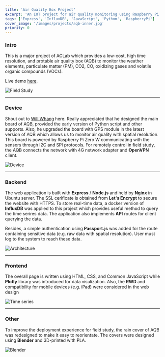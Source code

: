 ```yaml
---
title: 'Air Quality Box Project'
excerpt: 'An IOT project for air quality monitoring using Raspberry Pi.'
tags: ['Express', 'InfluxDB', 'JavaScript', 'Python', 'RaspberryPi']
cover_image: '/images/projects/aqb-inner.jpg'
priority: 0
---
```


### Intro

This is a major project of ACLab which provides a low-cost, high time resolution, and protable air quality box (AQB) to monitor the weather elements, particulate matter (PM), CO2, CO, oxidizing gases and volatile organic compounds (VOCs).

Live demo [here](https://earthcup.as.ntu.edu.tw/history).

![Field Study](https://i.imgur.com/zn5PZPK.jpg)

---

### Device

Shout out to [Will Whang](https://twitter.com/will_whang) here. Really appreciated that he designed the main board of AQB, provided the early version of Python script and other supports. Also, he upgraded the board with GPS module in the latest version of AQB which allows us to monitor air quality with spatial resolution. This board is powered by Raspberry Pi Zero W communicating with the sensors through I2C and SPI protocols. For remotely control in field study, the AQB connects the network with 4G network adapter and **OpenVPN** client.

![Device](https://i.imgur.com/0fpoHSi.jpg)

---

### Backend

The web application is built with **Express** / **Node.js** and held by **Nginx** in Ubuntu server. The SSL cerificate is obtained from **Let's Encrypt** to secure the website with HTTPS. To store real-time data, a docker version of **InfluxDB** was applied to this project which provides useful method to query the time serires data. The application also implements **API** routes for client querying the data.

Besides, a simple authentication using **Passport.js** was added for the route containing sensitive data (e.g. raw data with spatial resolution). User must log to the system to reach these data.

![Architecture](https://i.imgur.com/sICWUIJ.png)

---

### Frontend

The overall page is written using HTML, CSS, and Common JavaScript while **Plotly** library was introduced for data visulization. Also, the **RWD** and compatibility for mobile devices (e.g. iPad) were considered in the web design

![Time series](https://i.imgur.com/1sXXBA4.png)

---

### Other

To improve the deployment experience for field study, the rain cover of AQB was redesigned to make it easy to reorientate. The covers were designed using **Blender** and 3D-printed with PLA.

![Blender](https://i.imgur.com/BrdB4sH.png)

